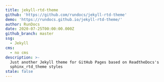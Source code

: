 ```yaml
---
title: jekyll-rtd-theme
github: 'https://github.com/rundocs/jekyll-rtd-theme'
demo: 'https://rundocs.github.io/jekyll-rtd-theme/'
author: RunDocs
date: 2020-07-25T00:00:00.000Z
github_branch: master
ssg:
  - Jekyll
cms:
  - no cms
description: >-
  Just another Jekyll theme for GitHub Pages based on ReadtheDocs's
  sphinx_rtd_theme styles
stale: false
---
```

